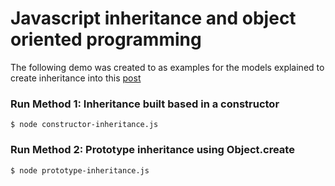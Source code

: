 # Javascript inheritance and object oriented programming

The following demo was created to as examples for the models explained to create inheritance into this [post](https://medium.com/@millergonzalez/javascript-inheritance-and-object-oriented-programming-d8740f0eac30)


### Run Method 1: Inheritance built based in a constructor
```
$ node constructor-inheritance.js
```

### Run Method 2: Prototype inheritance using Object.create
```
$ node prototype-inheritance.js
```